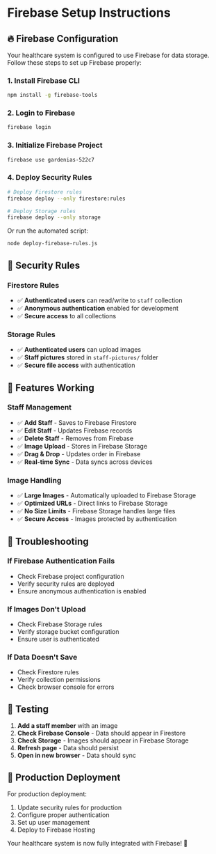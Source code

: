 # Firebase Setup Instructions

## 🔥 Firebase Configuration

Your healthcare system is configured to use Firebase for data storage. Follow these steps to set up Firebase properly:

### 1. Install Firebase CLI
```bash
npm install -g firebase-tools
```

### 2. Login to Firebase
```bash
firebase login
```

### 3. Initialize Firebase Project
```bash
firebase use gardenias-522c7
```

### 4. Deploy Security Rules
```bash
# Deploy Firestore rules
firebase deploy --only firestore:rules

# Deploy Storage rules  
firebase deploy --only storage
```

Or run the automated script:
```bash
node deploy-firebase-rules.js
```

## 🔐 Security Rules

### Firestore Rules
- ✅ **Authenticated users** can read/write to `staff` collection
- ✅ **Anonymous authentication** enabled for development
- ✅ **Secure access** to all collections

### Storage Rules
- ✅ **Authenticated users** can upload images
- ✅ **Staff pictures** stored in `staff-pictures/` folder
- ✅ **Secure file access** with authentication

## 🚀 Features Working

### Staff Management
- ✅ **Add Staff** - Saves to Firebase Firestore
- ✅ **Edit Staff** - Updates Firebase records
- ✅ **Delete Staff** - Removes from Firebase
- ✅ **Image Upload** - Stores in Firebase Storage
- ✅ **Drag & Drop** - Updates order in Firebase
- ✅ **Real-time Sync** - Data syncs across devices

### Image Handling
- ✅ **Large Images** - Automatically uploaded to Firebase Storage
- ✅ **Optimized URLs** - Direct links to Firebase Storage
- ✅ **No Size Limits** - Firebase Storage handles large files
- ✅ **Secure Access** - Images protected by authentication

## 🔧 Troubleshooting

### If Firebase Authentication Fails
- Check Firebase project configuration
- Verify security rules are deployed
- Ensure anonymous authentication is enabled

### If Images Don't Upload
- Check Firebase Storage rules
- Verify storage bucket configuration
- Ensure user is authenticated

### If Data Doesn't Save
- Check Firestore rules
- Verify collection permissions
- Check browser console for errors

## 📱 Testing

1. **Add a staff member** with an image
2. **Check Firebase Console** - Data should appear in Firestore
3. **Check Storage** - Images should appear in Firebase Storage
4. **Refresh page** - Data should persist
5. **Open in new browser** - Data should sync

## 🎯 Production Deployment

For production deployment:
1. Update security rules for production
2. Configure proper authentication
3. Set up user management
4. Deploy to Firebase Hosting

Your healthcare system is now fully integrated with Firebase! 🎉
